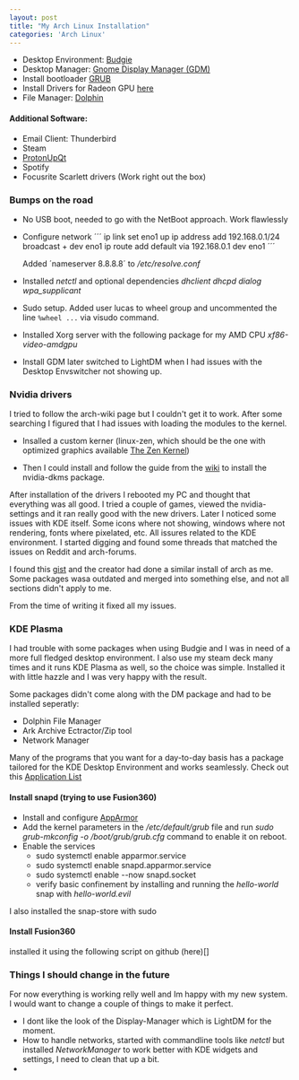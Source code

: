 ```yaml
---
layout: post
title: "My Arch Linux Installation"
categories: 'Arch Linux'
---
```


- Desktop Environment: [Budgie](https://wiki.archlinux.org/title/Budgie)
- Desktop Manager: [Gnome Display Manager (GDM)](https://wiki.archlinux.org/title/GDM) 
- Install bootloader [GRUB](https://wiki.archlinux.org/title/GRUB)
- Install Drivers for Radeon GPU [here](https://wiki.archlinux.org/title/AMDGPU)
- File Manager: [Dolphin](https://wiki.archlinux.org/title/Dolphin)

#### Additional Software:

- Email Client: Thunderbird
- Steam
- [ProtonUpQt](https://github.com/DavidoTek/ProtonUp-Qt)
- Spotify
- Focusrite Scarlett drivers (Work right out the box)

### Bumps on the road

- No USB boot, needed to go with the NetBoot approach. Work flawlessly

- Configure network 
  ´´´
    ip link set eno1 up
    ip address add 192.168.0.1/24 broadcast + dev eno1
    ip route add default via 192.168.0.1 dev eno1
  ´´´

  Added ´nameserver 8.8.8.8´ to _/etc/resolve.conf_

- Installed _netctl_ and optional dependencies _dhclient dhcpd dialog wpa_supplicant_

- Sudo setup. Added user lucas to wheel group and uncommented the line `%wheel ...` via visudo command.

- Installed Xorg server with the following package for my AMD CPU _xf86-video-amdgpu_

- Install GDM later switched to LightDM when I had issues with the Desktop Envswitcher not showing up.

### Nvidia drivers

I tried to follow the arch-wiki page but I couldn't get it to work. After some searching I figured that I had issues with loading the modules to the kernel.

- Insalled a custom kerner (linux-zen, which should be the one with optimized graphics available [The Zen Kernel](https://github.com/zen-kernel/zen-kernel/wiki/FAQ))

- Then I could install and follow the guide from the [wiki](https://wiki.archlinux.org/title/NVIDIA) to install the nvidia-dkms package.

After installation of the drivers I rebooted my PC and thought that everything was all good. I tried a couple of games, viewed the nvidia-settings and it ran really good with the new drivers. Later I noticed some issues with KDE itself. Some icons where not showing, windows where not rendering, fonts where pixelated, etc. All issures related to the KDE environment. I started digging and found some threads that matched the issues on Reddit and arch-forums.

I found this [gist](https://gist.github.com/lbrame/1678c00213c2bd069c0a59f8733e0ee6) and the creator had done a similar install of arch as me. Some packages wasa outdated and merged into something else, and not all sections didn't apply to me.

From the time of writing it fixed all my issues.

### KDE Plasma

I had trouble with some packages when using Budgie and I was in need of a more full fledged desktop environment. I also use my steam deck many times and it runs KDE Plasma as well, so the choice was simple. Installed it with little hazzle and I was very happy with the result. 

Some packages didn't come along with the DM package and had to be installed seperatly:

- Dolphin File Manager
- Ark Archive Ectractor/Zip tool
- Network Manager

Many of the programs that you want for a day-to-day basis has a package tailored for the KDE Desktop Environment and works seamlessly. Check out this [Application List](https://apps.kde.org/)

#### Install snapd (trying to use Fusion360)

- Install and configure [AppArmor](https://wiki.archlinux.org/title/AppArmor#Installation)
- Add the kernel parameters in the _/etc/default/grub_ file and run _sudo grub-mkconfig -o /boot/grub/grub.cfg_ command to enable it on reboot.
- Enable the services
  - sudo systemctl enable apparmor.service
  - sudo systemctl enable snapd.apparmor.service
  - sudo systemctl enable --now snapd.socket
  - verify basic confinement by installing and running the _hello-world_ snap with _hello-world.evil_

I also installed the snap-store with sudo 

#### Install Fusion360

installed it using the following script on github (here)[]

### Things I should change in the future

For now everything is working relly well and Im happy with my new system. I would want to change a couple of things to make it perfect.

- I dont like the look of the Display-Manager which is LightDM for the moment.
- How to handle networks, started with commandline tools like _netctl_ but installed _NetworkManager_ to work better with KDE widgets and settings, I need to clean that up a bit.
- 
